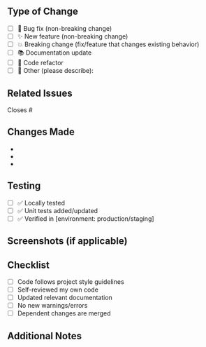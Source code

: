 <!-- Clearly explain the purpose of this PR. What problem does it solve or what feature does it add? -->

## Type of Change
- [ ] 🐛 Bug fix (non-breaking change)
- [ ] ✨ New feature (non-breaking change)
- [ ] 💥 Breaking change (fix/feature that changes existing behavior)
- [ ] 📚 Documentation update
- [ ] 🧹 Code refactor
- [ ] 🚀 Other (please describe):

## Related Issues
<!-- Link to any related tickets (use "Closes #123" to auto-close issues) -->
Closes # 

## Changes Made
<!-- Bullet-point list of key changes -->
- 
- 
- 

## Testing
- [ ] ✅ Locally tested
- [ ] ✅ Unit tests added/updated
- [ ] ✅ Verified in [environment: production/staging]

## Screenshots (if applicable)
<!-- Add before/after screenshots for UI changes -->

## Checklist
- [ ] Code follows project style guidelines
- [ ] Self-reviewed my own code
- [ ] Updated relevant documentation
- [ ] No new warnings/errors
- [ ] Dependent changes are merged

## Additional Notes
<!-- Any extra context, blockers, or future considerations -->
